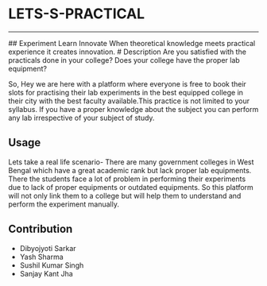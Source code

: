 # LETS-S-PRACTICAL
<hr>
## Experiment Learn Innovate
 When theoretical knowledge meets practical experience it creates innovation.
# Description
    Are you satisfied with the practicals done in your college?
    Does your college have the proper lab equipment?
 
So, Hey we are here with a platform where everyone is free to book their slots for practising  their lab experiments in the best equipped college in their city with the best faculty available.This practice is not limited to your syllabus. If you have a proper knowledge about the subject you can perform any lab irrespective of your subject of study.
 
## Usage
   Lets take a real life scenario- 
There are many government colleges in West Bengal which have a great academic rank but lack proper lab equipments. There the students       face a lot of problem in performing their experiments due to lack of proper equipments or outdated equipments. So this platform will       not only link them to a college but will help them to understand and perform the experiment manually.

## Contribution
   + Dibyojyoti Sarkar
   + Yash Sharma
   + Sushil Kumar Singh
   + Sanjay Kant Jha
    
